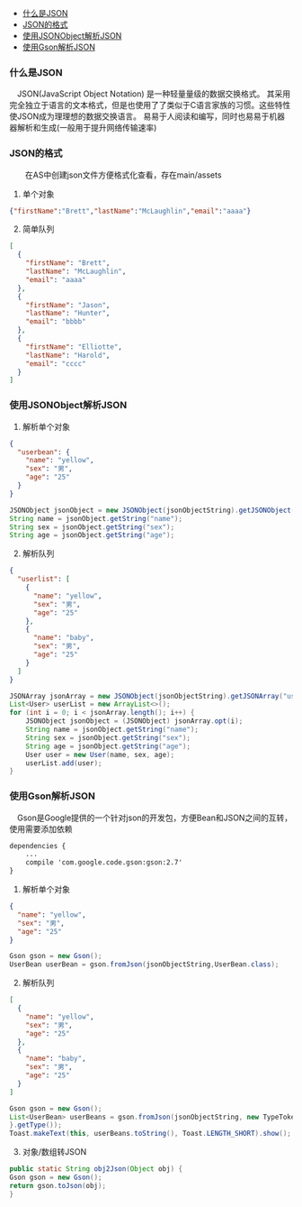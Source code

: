 * [什么是JSON](#什么是json)
* [JSON的格式](#json的格式)
* [使用JSONObject解析JSON](#使用jsonobject解析json)
* [使用Gson解析JSON](#使用gson解析json)

### 什么是JSON
　JSON(JavaScript Object Notation) 是一种轻量量级的数据交换格式。 其采用完全独立于语言的文本格式，但是也使用了了类似于C语言家族的习惯。这些特性使JSON成为理理想的数据交换语言。 易易于人阅读和编写，同时也易易于机器器解析和生成(一般用于提升网络传输速率)
 
 ### JSON的格式
 　　在AS中创建json文件方便格式化查看，存在main/assets
   
 1. 单个对象
 
``` json
{"firstName":"Brett","lastName":"McLaughlin","email":"aaaa"}
```

 2. 简单队列

``` json
[
  {
    "firstName": "Brett",
    "lastName": "McLaughlin",
    "email": "aaaa"
  },
  {
    "firstName": "Jason",
    "lastName": "Hunter",
    "email": "bbbb"
  },
  {
    "firstName": "Elliotte",
    "lastName": "Harold",
    "email": "cccc"
  }
]
```

### 使用JSONObject解析JSON

 1. 解析单个对象
 
``` json
{
  "userbean": {
    "name": "yellow",
    "sex": "男",
    "age": "25"
  }
}
```


``` java
JSONObject jsonObject = new JSONObject(jsonObjectString).getJSONObject("userbean");
String name = jsonObject.getString("name");
String sex = jsonObject.getString("sex");
String age = jsonObject.getString("age");
```


 2. 解析队列
 
``` json
{
  "userlist": [
    {
      "name": "yellow",
      "sex": "男",
      "age": "25"
    },
    {
      "name": "baby",
      "sex": "男",
      "age": "25"
    }
  ]
}
```

``` java
JSONArray jsonArray = new JSONObject(jsonObjectString).getJSONArray("userlist");
List<User> userList = new ArrayList<>();
for (int i = 0; i < jsonArray.length(); i++) {
	JSONObject jsonObject = (JSONObject) jsonArray.opt(i);
	String name = jsonObject.getString("name");
	String sex = jsonObject.getString("sex");
	String age = jsonObject.getString("age");
	User user = new User(name, sex, age);
	userList.add(user);
}
```



### 使用Gson解析JSON
　Gson是Google提供的一个针对json的开发包，方便Bean和JSON之间的互转，使用需要添加依赖
 
``` xml
dependencies {
 	...
    compile 'com.google.code.gson:gson:2.7'
}
```

 1. 解析单个对象

``` json
{
  "name": "yellow",
  "sex": "男",
  "age": "25"
}
```

``` java
Gson gson = new Gson();
UserBean userBean = gson.fromJson(jsonObjectString,UserBean.class);
```


 2. 解析队列
 
``` json
[
  {
    "name": "yellow",
    "sex": "男",
    "age": "25"
  },
  {
    "name": "baby",
    "sex": "男",
    "age": "25"
  }
]
```

``` java
Gson gson = new Gson();
List<UserBean> userBeans = gson.fromJson(jsonObjectString, new TypeToken<List<UserBean>>() {
}.getType());
Toast.makeText(this, userBeans.toString(), Toast.LENGTH_SHORT).show();
```


 3. 对象/数组转JSON
 
``` java
public static String obj2Json(Object obj) {
Gson gson = new Gson();
return gson.toJson(obj);
}
```


 